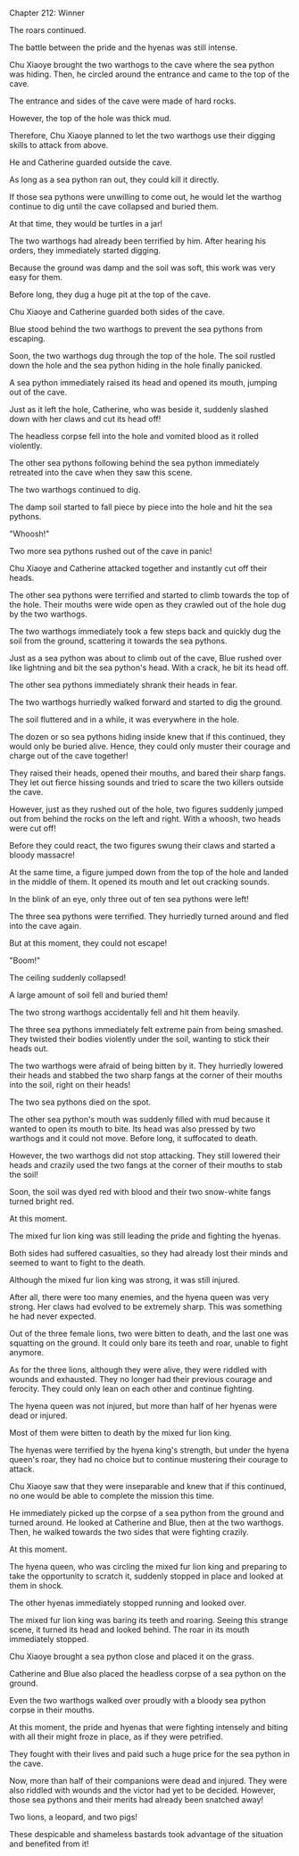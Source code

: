 Chapter 212: Winner

The roars continued.

The battle between the pride and the hyenas was still intense.

Chu Xiaoye brought the two warthogs to the cave where the sea python was hiding. Then, he circled around the entrance and came to the top of the cave.

The entrance and sides of the cave were made of hard rocks.

However, the top of the hole was thick mud.

Therefore, Chu Xiaoye planned to let the two warthogs use their digging skills to attack from above.

He and Catherine guarded outside the cave.

As long as a sea python ran out, they could kill it directly.

If those sea pythons were unwilling to come out, he would let the warthog continue to dig until the cave collapsed and buried them.

At that time, they would be turtles in a jar\!

The two warthogs had already been terrified by him. After hearing his orders, they immediately started digging.

Because the ground was damp and the soil was soft, this work was very easy for them.

Before long, they dug a huge pit at the top of the cave.

Chu Xiaoye and Catherine guarded both sides of the cave.

Blue stood behind the two warthogs to prevent the sea pythons from escaping.

Soon, the two warthogs dug through the top of the hole. The soil rustled down the hole and the sea python hiding in the hole finally panicked.

A sea python immediately raised its head and opened its mouth, jumping out of the cave.

Just as it left the hole, Catherine, who was beside it, suddenly slashed down with her claws and cut its head off\!

The headless corpse fell into the hole and vomited blood as it rolled violently.

The other sea pythons following behind the sea python immediately retreated into the cave when they saw this scene.

The two warthogs continued to dig.

The damp soil started to fall piece by piece into the hole and hit the sea pythons.

"Whoosh\!"

Two more sea pythons rushed out of the cave in panic\!

Chu Xiaoye and Catherine attacked together and instantly cut off their heads.

The other sea pythons were terrified and started to climb towards the top of the hole. Their mouths were wide open as they crawled out of the hole dug by the two warthogs.

The two warthogs immediately took a few steps back and quickly dug the soil from the ground, scattering it towards the sea pythons.

Just as a sea python was about to climb out of the cave, Blue rushed over like lightning and bit the sea python's head. With a crack, he bit its head off.

The other sea pythons immediately shrank their heads in fear.

The two warthogs hurriedly walked forward and started to dig the ground.

The soil fluttered and in a while, it was everywhere in the hole.

The dozen or so sea pythons hiding inside knew that if this continued, they would only be buried alive. Hence, they could only muster their courage and charge out of the cave together\!

They raised their heads, opened their mouths, and bared their sharp fangs. They let out fierce hissing sounds and tried to scare the two killers outside the cave.

However, just as they rushed out of the hole, two figures suddenly jumped out from behind the rocks on the left and right. With a whoosh, two heads were cut off\!

Before they could react, the two figures swung their claws and started a bloody massacre\!

At the same time, a figure jumped down from the top of the hole and landed in the middle of them. It opened its mouth and let out cracking sounds.

In the blink of an eye, only three out of ten sea pythons were left\!

The three sea pythons were terrified. They hurriedly turned around and fled into the cave again.

But at this moment, they could not escape\!

"Boom\!"

The ceiling suddenly collapsed\!

A large amount of soil fell and buried them\!

The two strong warthogs accidentally fell and hit them heavily.

The three sea pythons immediately felt extreme pain from being smashed. They twisted their bodies violently under the soil, wanting to stick their heads out.

The two warthogs were afraid of being bitten by it. They hurriedly lowered their heads and stabbed the two sharp fangs at the corner of their mouths into the soil, right on their heads\!

The two sea pythons died on the spot.

The other sea python's mouth was suddenly filled with mud because it wanted to open its mouth to bite. Its head was also pressed by two warthogs and it could not move. Before long, it suffocated to death.

However, the two warthogs did not stop attacking. They still lowered their heads and crazily used the two fangs at the corner of their mouths to stab the soil\!

Soon, the soil was dyed red with blood and their two snow-white fangs turned bright red.

At this moment.

The mixed fur lion king was still leading the pride and fighting the hyenas.

Both sides had suffered casualties, so they had already lost their minds and seemed to want to fight to the death.

Although the mixed fur lion king was strong, it was still injured.

After all, there were too many enemies, and the hyena queen was very strong. Her claws had evolved to be extremely sharp. This was something he had never expected.

Out of the three female lions, two were bitten to death, and the last one was squatting on the ground. It could only bare its teeth and roar, unable to fight anymore.

As for the three lions, although they were alive, they were riddled with wounds and exhausted. They no longer had their previous courage and ferocity. They could only lean on each other and continue fighting.

The hyena queen was not injured, but more than half of her hyenas were dead or injured.

Most of them were bitten to death by the mixed fur lion king.

The hyenas were terrified by the hyena king's strength, but under the hyena queen's roar, they had no choice but to continue mustering their courage to attack.

Chu Xiaoye saw that they were inseparable and knew that if this continued, no one would be able to complete the mission this time.

He immediately picked up the corpse of a sea python from the ground and turned around. He looked at Catherine and Blue, then at the two warthogs. Then, he walked towards the two sides that were fighting crazily.

At this moment.

The hyena queen, who was circling the mixed fur lion king and preparing to take the opportunity to scratch it, suddenly stopped in place and looked at them in shock.

The other hyenas immediately stopped running and looked over.

The mixed fur lion king was baring its teeth and roaring. Seeing this strange scene, it turned its head and looked behind. The roar in its mouth immediately stopped.

Chu Xiaoye brought a sea python close and placed it on the grass.

Catherine and Blue also placed the headless corpse of a sea python on the ground.

Even the two warthogs walked over proudly with a bloody sea python corpse in their mouths.

At this moment, the pride and hyenas that were fighting intensely and biting with all their might froze in place, as if they were petrified.

They fought with their lives and paid such a huge price for the sea python in the cave.

Now, more than half of their companions were dead and injured. They were also riddled with wounds and the victor had yet to be decided. However, those sea pythons and their merits had already been snatched away\!

Two lions, a leopard, and two pigs\!

These despicable and shameless bastards took advantage of the situation and benefited from it\!